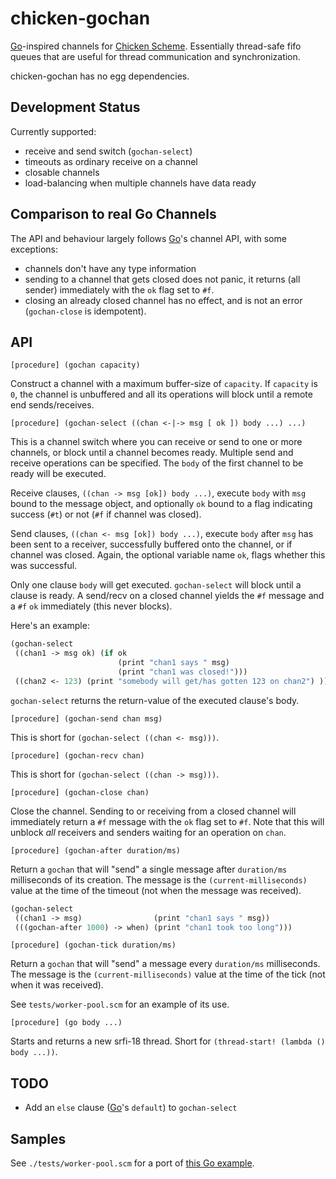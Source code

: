 # chicken-gochan

 [Chicken Scheme]: http://call-cc.org/
 [Go]: http://golang.org/

[Go]-inspired channels for [Chicken Scheme]. Essentially thread-safe
fifo queues that are useful for thread communication and
synchronization.

chicken-gochan has no egg dependencies.

## Development Status

Currently supported:

- receive and send switch (`gochan-select`)
- timeouts as ordinary receive on a channel
- closable channels
- load-balancing when multiple channels have data ready

## Comparison to real Go Channels

The API and behaviour largely follows [Go]'s channel API, with some
exceptions:

- channels don't have any type information
- sending to a channel that gets closed does not panic, it returns
  (all sender) immediately with the `ok` flag set to `#f`.
- closing an already closed channel has no effect, and is not an error
  (`gochan-close` is idempotent).

## API

    [procedure] (gochan capacity)

Construct a channel with a maximum buffer-size of `capacity`. If
`capacity` is `0`, the channel is unbuffered and all its operations
will block until a remote end sends/receives.

    [procedure] (gochan-select ((chan <-|-> msg [ ok ]) body ...) ...)

This is a channel switch where you can receive or send to one or more
channels, or block until a channel becomes ready. Multiple send and
receive operations can be specified. The `body` of the first channel
to be ready will be executed.

Receive clauses, `((chan -> msg [ok]) body ...)`, execute `body` with
`msg` bound to the message object, and optionally `ok` bound to a flag
indicating success (`#t`) or not (`#f` if channel was closed).

Send clauses, `((chan <- msg [ok]) body ...)`, execute `body` after
`msg` has been sent to a receiver, successfully buffered onto the
channel, or if channel was closed. Again, the optional variable name
`ok`, flags whether this was successful.

Only one clause `body` will get executed. `gochan-select` will block
until a clause is ready. A send/recv on a closed channel yields the
`#f` message and a `#f` `ok` immediately (this never blocks).

Here's an example:

```scheme
(gochan-select
 ((chan1 -> msg ok) (if ok
                        (print "chan1 says " msg)
                        (print "chan1 was closed!")))
 ((chan2 <- 123) (print "somebody will get/has gotten 123 on chan2") ))
```

`gochan-select` returns the return-value of the executed clause's
body.

    [procedure] (gochan-send chan msg)

This is short for `(gochan-select ((chan <- msg)))`.

    [procedure] (gochan-recv chan)

This is short for `(gochan-select ((chan -> msg)))`.

    [procedure] (gochan-close chan)

Close the channel. Sending to or receiving from a closed channel will
immediately return a `#f` message with the `ok` flag set to `#f`. Note
that this will unblock _all_ receivers and senders waiting for an
operation on `chan`.

    [procedure] (gochan-after duration/ms)

Return a `gochan` that will "send" a single message after
`duration/ms` milliseconds of its creation. The message is the
`(current-milliseconds)` value at the time of the timeout (not when
the message was received).

```scheme
(gochan-select
 ((chan1 -> msg)                (print "chan1 says " msg))
 (((gochan-after 1000) -> when) (print "chan1 took too long")))
```

    [procedure] (gochan-tick duration/ms)

Return a `gochan` that will "send" a message every `duration/ms`
milliseconds. The message is the `(current-milliseconds)`
value at the time of the tick (not when it was received).

See `tests/worker-pool.scm` for an example of its use.

    [procedure] (go body ...)

Starts and returns a new srfi-18 thread. Short for `(thread-start!
(lambda () body ...))`.

## TODO

- Add an `else` clause ([Go]'s `default`) to `gochan-select`

## Samples

See `./tests/worker-pool.scm` for a port of
[this Go example](https://gobyexample.com/worker-pools).
